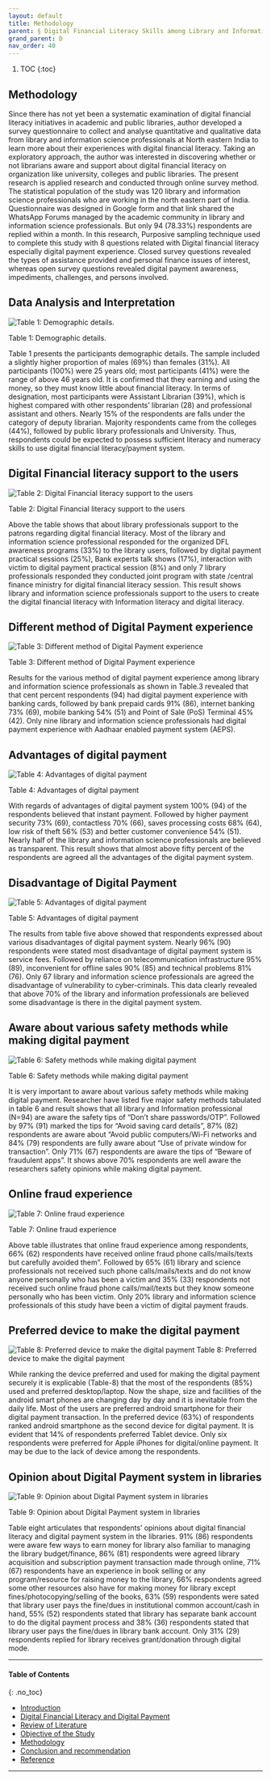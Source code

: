 ```yaml
---
layout: default
title: Methodology 
parent: § Digital Financial Literacy Skills among Library and Information Science Professionals in Northeast India - A Study  
grand_parent: D
nav_order: 40 
---
```

<style>
.dont-break-out {
  /* These are technically the same, but use both */
  overflow-wrap: break-word;
  word-wrap: break-word;

     -ms-word-break: break-all;
  /* This is the dangerous one in WebKit, as it breaks things wherever */
  word-break: break-all;
  /* Instead use this non-standard one: */
  word-break: break-word;
}

.youtube-container {
    position: relative;
    width: 100%;
    height: 0;
    padding-bottom: 56.25%;
}
.youtube-video {
    position: absolute;
    top: 0;
    left: 0;
    width: 100%;
    height: 100%;
}

</style>

<div class="dont-break-out" markdown="1">

1. TOC
{:toc}

## Methodology
Since there has not yet been a systematic examination of digital financial literacy initiatives in academic and public libraries, author developed a survey questionnaire to collect and analyse quantitative and qualitative data from library and information science professionals at North eastern India to learn more about their experiences with digital financial literacy. Taking an exploratory approach, the author was interested in discovering whether or not librarians aware and support about digital financial literacy on organization like university, colleges and public libraries. The present research is applied research and conducted through online survey method. The statistical population of the study was 120 library and information science professionals who are working in the north eastern part of India. Questionnaire was designed in Google form and that link shared the WhatsApp Forums managed by the academic community in library and information science professionals. But only 94 (78.33%) respondents are replied within a month. In this research, Purposive sampling technique used to complete this study with 8 questions related with Digital financial literacy especially digital payment experience. Closed survey questions revealed the types of assistance provided and personal finance issues of interest, whereas open survey questions revealed digital payment awareness, impediments, challenges, and persons involved.

## Data Analysis and Interpretation

![Table 1: Demographic details.](https://statics.bsafes.com/images/papers/+Digital-Financial-Literacy-Skills-among-Library-and-Information-Science-Professionals-in-Northeast-India-A-Study-table-1.png)

Table 1: Demographic details.


Table 1 presents the participants demographic details. The sample included a slightly higher proportion of males (69%) than females (31%). All participants (100%) were 25 years old; most participants (41%) were the range of above 46 years old. It is confirmed that they earning and using the money, so they must know little about financial literacy. In terms of designation, most participants were Assistant Librarian (39%), which is highest compared with other respondents’ librarian (28) and professional assistant and others. Nearly 15% of the respondents are falls under the category of deputy librarian. Majority respondents came from the colleges (44%), followed by public library professionals and University. Thus, respondents could be expected to possess sufficient literacy and numeracy skills to use digital financial literacy/payment system.

## Digital Financial literacy support to the users

![Table 2: Digital Financial literacy support to the users](https://statics.bsafes.com/images/papers/+Digital-Financial-Literacy-Skills-among-Library-and-Information-Science-Professionals-in-Northeast-India-A-Study-table-2.png)

Table 2: Digital Financial literacy support to the users

Above the table shows that about library professionals support to the patrons regarding digital financial literacy. Most of the library and information science professional responded for the organized DFL awareness programs (33%) to the library users, followed by digital payment practical sessions (25%), Bank experts talk shows (17%), interaction with victim to digital payment practical session (8%) and only 7 library professionals responded they conducted joint program with state /central finance ministry for digital financial literacy session. This result shows library and information science professionals support to the users to create the digital financial literacy with Information literacy and digital literacy.


## Different method of Digital Payment experience

![Table 3: Different method of Digital Payment experience](https://statics.bsafes.com/images/papers/+Digital-Financial-Literacy-Skills-among-Library-and-Information-Science-Professionals-in-Northeast-India-A-Study-table-3.png)

Table 3: Different method of Digital Payment experience


Results for the various method of digital payment experience among library and information science professionals as shown in Table.3 revealed that that cent percent respondents (94) had digital payment experience with banking cards, followed by bank prepaid cards 91% (86), internet banking 73% (69), mobile banking 54% (51) and Point of Sale (PoS) Terminal 45% (42). Only nine library and information science professionals had digital payment experience with Aadhaar enabled payment system (AEPS).


## Advantages of digital payment

![Table 4: Advantages of digital payment](https://statics.bsafes.com/images/papers/+Digital-Financial-Literacy-Skills-among-Library-and-Information-Science-Professionals-in-Northeast-India-A-Study-table-4.png)

Table 4: Advantages of digital payment

With regards of advantages of digital payment system 100% (94) of the respondents believed that instant payment. Followed by higher payment security 73% (69), contactless 70% (66), saves processing costs 68% (64), low risk of theft 56% (53) and better customer convenience 54% (51). Nearly half of the library and information science professionals are believed as transparent. This result shows that almost above fifty percent of the respondents are agreed all the advantages of the digital payment system.

## Disadvantage of Digital Payment

![Table 5: Advantages of digital payment](https://statics.bsafes.com/images/papers/+Digital-Financial-Literacy-Skills-among-Library-and-Information-Science-Professionals-in-Northeast-India-A-Study-table-5.png)

Table 5: Advantages of digital payment

The results from table five above showed that respondents expressed about various disadvantages of digital payment system. Nearly 96% (90) respondents were stated most disadvantage of digital payment system is service fees. Followed by reliance on telecommunication infrastructure 95% (89), inconvenient for offline sales 90% (85) and technical problems 81% (76). Only 67 library and information science professionals are agreed the disadvantage of vulnerability to cyber-criminals. This data clearly revealed that above 70% of the library and information professionals are believed some disadvantage is there in the digital payment system.

## Aware about various safety methods while making digital payment

![Table 6: Safety methods while making digital payment](https://statics.bsafes.com/images/papers/+Digital-Financial-Literacy-Skills-among-Library-and-Information-Science-Professionals-in-Northeast-India-A-Study-table-6.png)

Table 6: Safety methods while making digital payment

It is very important to aware about various safety methods while making digital payment. Researcher have listed five major safety methods tabulated in table 6 and result shows that all library and Information professional (N=94) are aware the safety tips of “Don’t share passwords/OTP”. Followed by 97% (91) marked the tips for “Avoid saving card details”, 87% (82) respondents are aware about “Avoid public computers/Wi-Fi networks and 84% (79) respondents are fully aware about “Use of private window for transaction”. Only 71% (67) respondents are aware the tips of “Beware of fraudulent apps”. It shows above 70% respondents are well aware the researchers safety opinions while making digital payment.

## Online fraud experience

![Table 7: Online fraud experience](https://statics.bsafes.com/images/papers/+Digital-Financial-Literacy-Skills-among-Library-and-Information-Science-Professionals-in-Northeast-India-A-Study-table-7.png)

Table 7: Online fraud experience

Above table illustrates that online fraud experience among respondents, 66% (62) respondents have received online fraud phone calls/mails/texts but carefully avoided them”. Followed by 65% (61) library and science professionals not received such phone calls/mails/texts and do not know anyone personally who has been a victim and 35% (33) respondents not received such online fraud phone calls/mail/texts but they know someone personally who has been victim. Only 20% library and information science professionals of this study have been a victim of digital payment frauds.

## Preferred device to make the digital payment

![Table 8: Preferred device to make the digital payment](https://statics.bsafes.com/images/papers/+Digital-Financial-Literacy-Skills-among-Library-and-Information-Science-Professionals-in-Northeast-India-A-Study-table-8.png)
Table 8: Preferred device to make the digital payment

While ranking the device preferred and used for making the digital payment securely it is explicable (Table-8) that the most of the respondents (85%) used and preferred desktop/laptop. Now the shape, size and facilities of the android smart phones are changing day by day and it is inevitable from the daily life. Most of the users are preferred android smartphone for their digital payment transaction. In the preferred device (63%) of respondents ranked android smartphone as the second device for digital payment. It is evident that 14% of respondents preferred Tablet device. Only six respondents were preferred for Apple iPhones for digital/online payment. It may be due to the lack of device among the respondents.

## Opinion about Digital Payment system in libraries

![Table 9: Opinion about Digital Payment system in libraries](https://statics.bsafes.com/images/papers/+Digital-Financial-Literacy-Skills-among-Library-and-Information-Science-Professionals-in-Northeast-India-A-Study-table-9.png)

Table 9: Opinion about Digital Payment system in libraries

Table eight articulates that respondents’ opinions about digital financial literacy and digital payment system in the libraries. 91% (86) respondents were aware few ways to earn money for library also familiar to managing the library budget/finance, 86% (81) respondents were agreed library acquisition and subscription payment transaction made through online, 71% (67) respondents have an experience in book selling or any program/resource for raising money to the library, 66% respondents agreed some other resources also have for making money for library except fines/photocopying/selling of the books, 63% (59) respondents were sated that library user pays the fine/dues in institutional common account/cash in hand, 55% (52) respondents stated that library has separate bank account to do the digital payment process and 38% (36) respondents stated that library user pays the fine/dues in library bank account. Only 31% (29) respondents replied for library receives grant/donation through digital mode.

***

#### Table of Contents
{: .no_toc}

<ul><li> <a href="/docs/D/Digital-Financial-Literacy-Skills-among-Library-and-Information-Science-Professionals-in-Northeast-India-A-Study-1/">Introduction</a></li><li> <a href="/docs/D/Digital-Financial-Literacy-Skills-among-Library-and-Information-Science-Professionals-in-Northeast-India-A-Study-1-2/">Digital Financial Literacy and Digital Payment</a></li><li> <a href="/docs/D/Digital-Financial-Literacy-Skills-among-Library-and-Information-Science-Professionals-in-Northeast-India-A-Study-2/">Review of Literature</a></li><li> <a href="/docs/D/Digital-Financial-Literacy-Skills-among-Library-and-Information-Science-Professionals-in-Northeast-India-A-Study-3/">Objective of the Study</a></li><li> <a href="/docs/D/Digital-Financial-Literacy-Skills-among-Library-and-Information-Science-Professionals-in-Northeast-India-A-Study-4/">Methodology</a></li><li> <a href="/docs/D/Digital-Financial-Literacy-Skills-among-Library-and-Information-Science-Professionals-in-Northeast-India-A-Study-5/">Conclusion and recommendation</a></li><li> <a href="/docs/D/Digital-Financial-Literacy-Skills-among-Library-and-Information-Science-Professionals-in-Northeast-India-A-Study-6/">Reference</a></li></ul>

***

</div>
